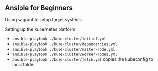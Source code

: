 ## Ansible for Beginners


Using vagrant to setup target systems

Setting up the kubernetes platform

* `ansible-playbook ./kube-cluster/initial.yml`
* `ansible-playbook ./kube-cluster/dependencies.yml`
* `ansible-playbook ./kube-cluster/master-node.yml`
* `ansible-playbook ./kube-cluster/worker-nodes.yml`
* `ansible-playbook ./kube-cluster/fetch.yml` copies the kubeconfig to local folder